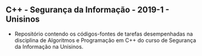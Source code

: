 ## C++ - Segurança da Informação - 2019-1 - Unisinos 

- Repositório contendo os códigos-fontes de tarefas desempenhadas na disciplina de Algoritmos e Programação em C++ do curso de Segurança da Informação na Unisinos.
